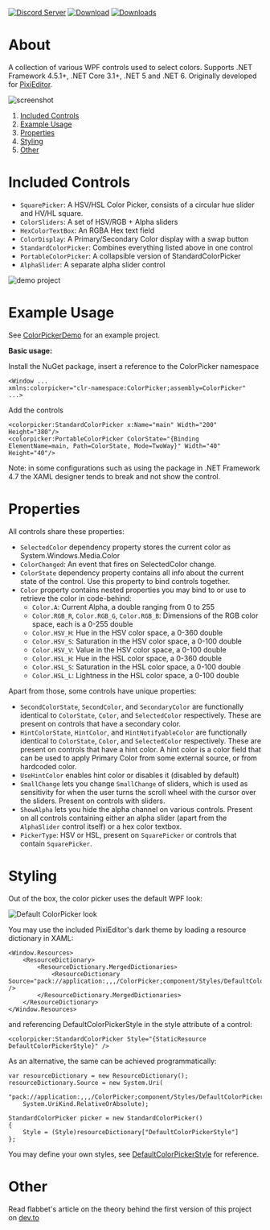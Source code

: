 [![Discord Server](https://badgen.net/badge/discord/join%20chat/7289DA?icon=discord)](https://discord.gg/qSRMYmq)
[![Download](https://img.shields.io/badge/nuget-download-blue)](https://www.nuget.org/packages/PixiEditor.ColorPicker/)
[![Downloads](https://img.shields.io/nuget/dt/PixiEditor.ColorPicker)](https://www.nuget.org/packages/PixiEditor.ColorPicker/)

# About

A collection of various WPF controls used to select colors. 
Supports .NET Framework 4.5.1+, .NET Core 3.1+, .NET 5 and .NET 6. 
Originally developed for [PixiEditor](https://github.com/PixiEditor/PixiEditor).

![screenshot](https://i.imgur.com/4ysN4Fe.png)

1. [Included Controls](#controls)
1. [Example Usage](#example)
1. [Properties](#properties)
1. [Styling](#styling)
1. [Other](#other)

# Included Controls<a name="controls">

- `SquarePicker`: A HSV/HSL Color Picker, consists of a circular hue slider and HV/HL square.
- `ColorSliders`: A set of HSV/RGB + Alpha sliders
- `HexColorTextBox`: An RGBA Hex text field
- `ColorDisplay`: A Primary/Secondary Color display with a swap button
- `StandardColorPicker`: Combines everything listed above in one control
- `PortableColorPicker`: A collapsible version of StandardColorPicker
- `AlphaSlider`: A separate alpha slider control

![demo project](https://i.imgur.com/wZkkykY.png)
# Example Usage<a name="example">

See [ColorPickerDemo](https://github.com/PixiEditor/ColorPicker/tree/master/ColorPickerDemo) for an example project.

**Basic usage:**

Install the NuGet package, insert a reference to the ColorPicker namespace
```
<Window ...
xmlns:colorpicker="clr-namespace:ColorPicker;assembly=ColorPicker"
...>
```
Add the controls
```
<colorpicker:StandardColorPicker x:Name="main" Width="200" Height="380"/>
<colorpicker:PortableColorPicker ColorState="{Binding ElementName=main, Path=ColorState, Mode=TwoWay}" Width="40" Height="40"/>
```
Note: in some configurations such as using the package in .NET Framework 4.7 the XAML designer tends to break and not show the control.

# Properties<a name="properties">

All controls share these properties:

- `SelectedColor` dependency property stores the current color as System.Windows.Media.Color
- `ColorChanged`: An event that fires on SelectedColor change.
- `ColorState` dependency property contains all info about the current state of the control. Use this property to bind controls together.
- `Color` property contains nested properties you may bind to or use to retrieve the color in code-behind:
    - `Color.A`: Current Alpha, a double ranging from 0 to 255
    - `Color.RGB_R`, `Color.RGB_G`, `Color.RGB_B`: Dimensions of the RGB color space, each is a 0-255 double
    - `Color.HSV_H`: Hue in the HSV color space, a 0-360 double 
    - `Color.HSV_S`: Saturation in the HSV color space, a 0-100 double
    - `Color.HSV_V`: Value in the HSV color space, a 0-100 double
    - `Color.HSL_H`: Hue in the HSL color space, a 0-360 double 
    - `Color.HSL_S`: Saturation in the HSL color space, a 0-100 double
    - `Color.HSL_L`: Lightness in the HSL color space, a 0-100 double


Apart from those, some controls have unique properties:

- `SecondColorState`, `SecondColor`, and `SecondaryColor` are functionally identical to `ColorState`, `Color`, and `SelectedColor` respectively. 
These are present on controls that have a secondary color.
- `HintColorState`, `HintColor`, and `HintNotifyableColor` are functionally identical to `ColorState`, `Color`, and `SelectedColor` respectively. 
These are present on controls that have a hint color. A hint color is a color field that can be used to apply Primary Color from some external source,
or from hardcoded color.
- `UseHintColor` enables hint color or disables it (disabled by default)
- `SmallChange` lets you change `SmallChange` of sliders, which is used as sensitivity for when the user
turns the scroll wheel with the cursor over the sliders. Present on controls with sliders.
- `ShowAlpha` lets you hide the alpha channel on various controls. 
Present on all controls containing either an alpha slider (apart from the `AlphaSlider` control itself) or a hex color textbox.
- `PickerType`: HSV or HSL, present on `SquarePicker` or controls that contain `SquarePicker`.

# Styling<a name="styling">

Out of the box, the color picker uses the default WPF look:

![Default ColorPicker look](https://i.imgur.com/AyweTmS.png)

You may use the included PixiEditor's dark theme by loading a resource dictionary in XAML:
```
<Window.Resources>
    <ResourceDictionary>
        <ResourceDictionary.MergedDictionaries>
            <ResourceDictionary Source="pack://application:,,,/ColorPicker;component/Styles/DefaultColorPickerStyle.xaml" />
        </ResourceDictionary.MergedDictionaries>
    </ResourceDictionary>
</Window.Resources>
```
and referencing DefaultColorPickerStyle in the style attribute of a control:
```
<colorpicker:StandardColorPicker Style="{StaticResource DefaultColorPickerStyle}" />
```

As an alternative, the same can be achieved programmatically:
```
var resourceDictionary = new ResourceDictionary();
resourceDictionary.Source = new System.Uri(
    "pack://application:,,,/ColorPicker;component/Styles/DefaultColorPickerStyle.xaml",
    System.UriKind.RelativeOrAbsolute);

StandardColorPicker picker = new StandardColorPicker()
{
    Style = (Style)resourceDictionary["DefaultColorPickerStyle"]
};
```

You may define your own styles, see 
[DefaultColorPickerStyle](https://github.com/PixiEditor/ColorPicker/blob/master/src/ColorPicker/Styles/DefaultColorPickerStyle.xaml) 
for reference.

# Other<a name="other">

Read flabbet's article on the theory behind the first version of this project on [dev.to](https://dev.to/flabbet/how-does-color-pickers-work-1275)
